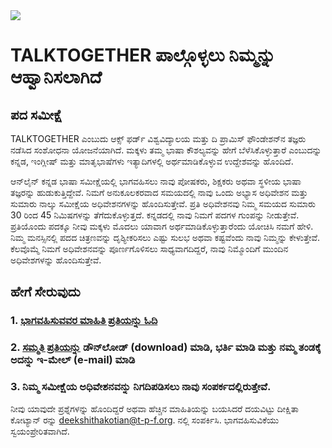 <img src="https://talktogproject.github.io/wordsurvey/TT-UP-TPF.png" style="display: block; margin: auto;">

# TALKTOGETHER ಪಾಲ್ಗೊಳ್ಳಲು ನಿಮ್ಮನ್ನು ಆಹ್ವಾನಿಸಲಾಗಿದೆ
## ಪದ ಸಮೀಕ್ಷೆ

TALKTOGETHER ಎಂಬುದು ಆಕ್ಸ್ ಫರ್ಡ್ ವಿಶ್ವವಿದ್ಯಾಲಯ ಮತ್ತು ದಿ ಪ್ರಾಮಿಸ್ ಫೌಂಡೇಶನ್‍ನ ತಜ್ಞರು ನಡೆಸಿದ ಸಂಶೋಧನಾ ಯೋಜನೆಯಾಗಿದೆ. ಮಕ್ಕಳು ತಮ್ಮ ಭಾಷಾ ಕೌಶಲ್ಯವನ್ನು ಹೇಗೆ ಬೆಳೆಸಿಕೊಳ್ಳುತ್ತಾರೆ ಎಂಬುದನ್ನು ಕನ್ನಡ, ಇಂಗ್ಲೀಷ್ ಮತ್ತು ಮಾತೃಭಾಷೆಗಳು ಇತ್ಯಾದಿಗಳಲ್ಲಿ ಅರ್ಥಮಾಡಿಕೊಳ್ಳುವ ಉದ್ದೇಶವನ್ನು ಹೊಂದಿದೆ.

ಆನ್‍ಲೈನ್ ಕನ್ನಡ ಭಾಷಾ ಸಮೀಕ್ಷೆಯಲ್ಲಿ ಭಾಗವಹಿಸಲು ನಾವು ಪೋಷಕರು, ಶಿಕ್ಷಕರು ಅಥವಾ ಸ್ಥಳೀಯ ಭಾಷಾ ತಜ್ಞರನ್ನು ಹುಡುಕುತ್ತಿದ್ದೇವೆ. ನಿಮಗೆ ಅನುಕೂಲಕರವಾದ ಸಮಯದಲ್ಲಿ ನಾವು ಒಂದು ಅಭ್ಯಾಸ ಅಧಿವೇಶನ ಮತ್ತು ಸುಮಾರು ನಾಲ್ಕು ಸಮೀಕ್ಷೆಯ ಅಧಿವೇಶನಗಳನ್ನು ಹೊಂದಿಸುತ್ತೇವೆ. ಪ್ರತಿ ಅಧಿವೇಶನವು ನಿಮ್ಮ ಸಮಯದ ಸುಮಾರು 30 ರಿಂದ 45 ನಿಮಿಷಗಳನ್ನು ತೆಗೆದುಕೊಳ್ಳುತ್ತದೆ. ಕನ್ನಡದಲ್ಲಿ ನಾವು ನಿಮಗೆ ಪದಗಳ ಗುಂಪನ್ನು ನೀಡುತ್ತೇವೆ. ಪ್ರತಿಯೊಂದು ಪದಕ್ಕೂ ನೀವು ಮಕ್ಕಳು ಮೊದಲು ಯಾವಾಗ ಅರ್ಥಮಾಡಿಕೊಳ್ಳುತ್ತಾರೆಂದು ಯೋಚಿಸಿ ನಮಗೆ ಹೇಳಿ. ನಿಮ್ಮ ಮನಸ್ಸಿನಲ್ಲಿ ಪದದ ಚಿತ್ರಣವನ್ನು ದೃಶ್ಯೀಕರಿಸಲು ಎಷ್ಟು ಸುಲಭ ಅಥವಾ ಕಷ್ಟವೆಂದು ನಾವು ನಿಮ್ಮನ್ನು ಕೇಳುತ್ತೇವೆ. ಕೆಲವೊಮ್ಮೆ ನಿಮಗೆ ಅಧಿವೇಶನವನ್ನು ಪೂರ್ಣಗೊಳಿಸಲು ಸಾಧ್ಯವಾಗದಿದ್ದರೆ, ನಾವು ನಿಮ್ಮೊಂದಿಗೆ ಮುಂದಿನ ಅಧಿವೇಶಗಳನ್ನು ಹೊಂದಿಸುತ್ತೇವೆ. 

## **ಹೇಗೆ ಸೇರುವುದು**

### 1. [ಭಾಗವಹಿಸುವವರ ಮಾಹಿತಿ ಪ್ರತಿಯನ್ನು ಓದಿ](pis-actual.md)
### 2. [ಸಮ್ಮತಿ ಪ್ರತಿಯನ್ನು](https://github.com/talktogproject/wordsurvey/raw/gh-pages/ConsentForm_WordSurvey.doc) ಡೌನ್‍ಲೋಡ್ (download) ಮಾಡಿ, ಭರ್ತಿ ಮಾಡಿ ಮತ್ತು ನಮ್ಮ ತಂಡಕ್ಕೆ ಅದನ್ನು ಇ-ಮೇಲ್ (e-mail) ಮಾಡಿ
### 3. ನಿಮ್ಮ ಸಮೀಕ್ಷೆಯ ಅಧಿವೇಶನವನ್ನು ನಿಗದಿಪಡಿಸಲು ನಾವು ಸಂಪರ್ಕದಲ್ಲಿರುತ್ತೇವೆ. 

ನೀವು ಯಾವುದೇ ಪ್ರಶ್ನೆಗಳನ್ನು ಹೊಂದಿದ್ದರೆ ಅಥವಾ ಹೆಚ್ಚಿನ ಮಾಹಿತಿಯನ್ನು ಬಯಸಿದರೆ ದಯವಿಟ್ಟು ದೀಕ್ಷಿತಾ ಕೋಟ್ಯಾನ್ ರನ್ನು deekshithakotian@t-p-f.org. ನಲ್ಲಿ ಸಂಪರ್ಕಿಸಿ. ಭಾಗವಹಿಸುವಿಕೆಯು ಸ್ವಯಂಪ್ರೇರಿತವಾಗಿದೆ. 
